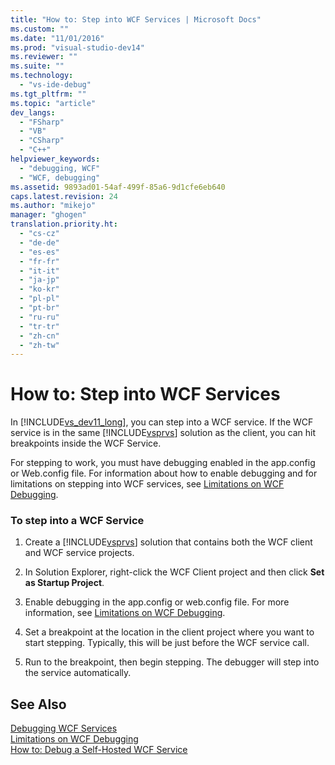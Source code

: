 ```yaml
---
title: "How to: Step into WCF Services | Microsoft Docs"
ms.custom: ""
ms.date: "11/01/2016"
ms.prod: "visual-studio-dev14"
ms.reviewer: ""
ms.suite: ""
ms.technology: 
  - "vs-ide-debug"
ms.tgt_pltfrm: ""
ms.topic: "article"
dev_langs: 
  - "FSharp"
  - "VB"
  - "CSharp"
  - "C++"
helpviewer_keywords: 
  - "debugging, WCF"
  - "WCF, debugging"
ms.assetid: 9893ad01-54af-499f-85a6-9d1cfe6eb640
caps.latest.revision: 24
ms.author: "mikejo"
manager: "ghogen"
translation.priority.ht: 
  - "cs-cz"
  - "de-de"
  - "es-es"
  - "fr-fr"
  - "it-it"
  - "ja-jp"
  - "ko-kr"
  - "pl-pl"
  - "pt-br"
  - "ru-ru"
  - "tr-tr"
  - "zh-cn"
  - "zh-tw"
---
```

# How to: Step into WCF Services
In [!INCLUDE[vs_dev11_long](../data-tools/includes/vs_dev11_long_md.md)], you can step into a WCF service. If the WCF service is in the same [!INCLUDE[vsprvs](../code-quality/includes/vsprvs_md.md)] solution as the client, you can hit breakpoints inside the WCF Service.  
  
 For stepping to work, you must have debugging enabled in the app.config or Web.config file. For information about how to enable debugging and for limitations on stepping into WCF services, see [Limitations on WCF Debugging](../debugger/limitations-on-wcf-debugging.md).  
  
### To step into a WCF Service  
  
1.  Create a [!INCLUDE[vsprvs](../code-quality/includes/vsprvs_md.md)] solution that contains both the WCF client and WCF service projects.  
  
2.  In Solution Explorer, right-click the WCF Client project and then click **Set as Startup Project**.  
  
3.  Enable debugging in the app.config or web.config file. For more information, see [Limitations on WCF Debugging](../debugger/limitations-on-wcf-debugging.md).  
  
4.  Set a breakpoint at the location in the client project where you want to start stepping. Typically, this will be just before the WCF service call.  
  
5.  Run to the breakpoint, then begin stepping. The debugger will step into the service automatically.  
  
## See Also  
 [Debugging WCF Services](../debugger/debugging-wcf-services.md)   
 [Limitations on WCF Debugging](../debugger/limitations-on-wcf-debugging.md)   
 [How to: Debug a Self-Hosted WCF Service](../debugger/how-to-debug-a-self-hosted-wcf-service.md)